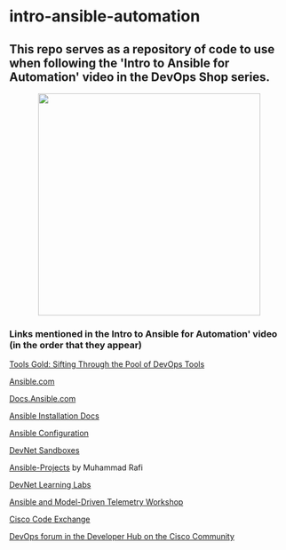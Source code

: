 # intro-ansible-automation

## This repo serves as a repository of code to use when following the 'Intro to Ansible for Automation' video in the DevOps Shop series.

<div style="text-align: center"><img src="https://github.com/xanderstevenson/intro-ansible-automation/assets/27918923/6fc0d9df-d061-40f0-b625-3cad3c343fdc" width="400" margin="0px auto"/></div>


### Links mentioned in the Intro to Ansible for Automation' video (in the order that they appear)

[Tools Gold: Sifting Through the Pool of DevOps Tools](https://youtu.be/8N69jEH2P9o)

[Ansible.com](https://ansible.com)

[Docs.Ansible.com](https://docs.ansible.com)

[Ansible Installation Docs](https://docs.ansible.com/ansible/latest/installation_guide/intro_installation.html)

[Ansible Configuration](https://docs.ansible.com/ansible/latest/reference_appendices/config.html)

[DevNet Sandboxes](https://devnetsandbox.cisco.com)

[Ansible-Projects](https://github.com/muhammad-rafi/Ansible-Projects/) by Muhammad Rafi

[DevNet Learning Labs](https://developer.cisco.com/learning/)

[Ansible and Model-Driven Telemetry Workshop](https://developer.cisco.com/learning/tracks/ansible-mdt-dnac/)

[Cisco Code Exchange](https://developer.cisco.com/codeexchange)

[DevOps forum in the Developer Hub on the Cisco Community](https://community.cisco.com/t5/devops/gh-p/DevOps_GH)
